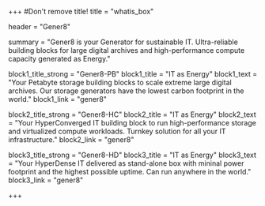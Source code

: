 +++
#Don't remove title!
title = "whatis_box"

header = "Gener8"

summary = "Gener8 is your Generator for sustainable IT. Ultra-reliable building blocks for large digital archives and high-performance compute capacity generated as Energy."

block1_title_strong = "Gener8-PB"
block1_title = "IT as Energy"
block1_text = "Your Petabyte storage building blocks to scale extreme large digital archives. Our storage generators have the lowest carbon footprint in the world."
block1_link = "gener8"

block2_title_strong = "Gener8-HC"
block2_title = "IT as Energy"
block2_text = "Your HyperConverged IT building block to run high-performance storage and virtualized compute workloads. Turnkey solution for all your IT infrastructure."
block2_link = "gener8"

block3_title_strong = "Gener8-HD"
block3_title = "IT as Energy"
block3_text = "Your HyperDense IT delivered as stand-alone box with mininal power footprint and the highest possible uptime. Can run anywhere in the world."
block3_link = "gener8"

+++